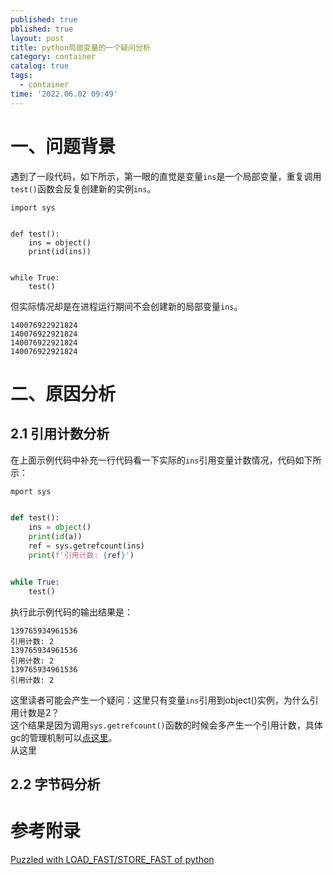 ```yaml
---
published: true
pblished: true
layout: post
title: python局部变量的一个疑问分析
category: container
catalog: true
tags:
  - container
time: '2022.06.02 09:49'
---
```


# 一、问题背景

遇到了一段代码，如下所示，第一眼的直觉是变量`ins`是一个局部变量，重复调用`test()`函数会反复创建新的实例`ins`。
```
import sys


def test():
    ins = object()
    print(id(ins))


while True:
    test()
```

但实际情况却是在进程运行期间不会创建新的局部变量`ins`。
```shell
140076922921824
140076922921824
140076922921824
140076922921824
```

# 二、原因分析
## 2.1 引用计数分析
在上面示例代码中补充一行代码看一下实际的`ins`引用变量计数情况，代码如下所示：
```python
mport sys


def test():
    ins = object()
    print(id(a))
    ref = sys.getrefcount(ins)
    print(f'引用计数: {ref}')


while True:
    test()

```
执行此示例代码的输出结果是：
```shell
139765934961536
引用计数: 2
139765934961536
引用计数: 2
139765934961536
引用计数: 2
```
这里读者可能会产生一个疑问：这里只有变量`ins`引用到object()实例，为什么引用计数是2？  
这个结果是因为调用`sys.getrefcount()`函数的时候会多产生一个引用计数，具体gc的管理机制可以[点这里](https://devguide.python.org/garbage_collector/?highlight=gc)。  
从这里

## 2.2 字节码分析


# 参考附录
[Puzzled with LOAD_FAST/STORE_FAST of python](https://stackoverflow.com/questions/28088157/puzzled-with-load-fast-store-fast-of-python)
